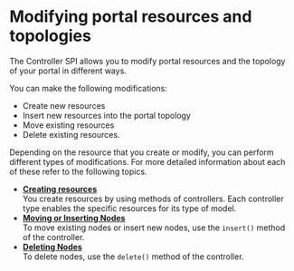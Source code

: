 # Modifying portal resources and topologies

The Controller SPI allows you to modify portal resources and the topology of your portal in different ways.

You can make the following modifications:

-   Create new resources
-   Insert new resources into the portal topology
-   Move existing resources
-   Delete existing resources.

Depending on the resource that you create or modify, you can perform different types of modifications. For more detailed information about each of these refer to the following topics.

-   **[Creating resources](../dev/ctrlrapit_crt_rsrc.md)**  
You create resources by using methods of controllers. Each controller type enables the specific resources for its type of model.
-   **[Moving or Inserting Nodes](../dev/ctrlrapit_mvnsrt_nodes.md)**  
To move existing nodes or insert new nodes, use the `insert()` method of the controller.
-   **[Deleting Nodes](../dev/ctrlrapit_del_nodes.md)**  
To delete nodes, use the `delete()` method of the controller.


